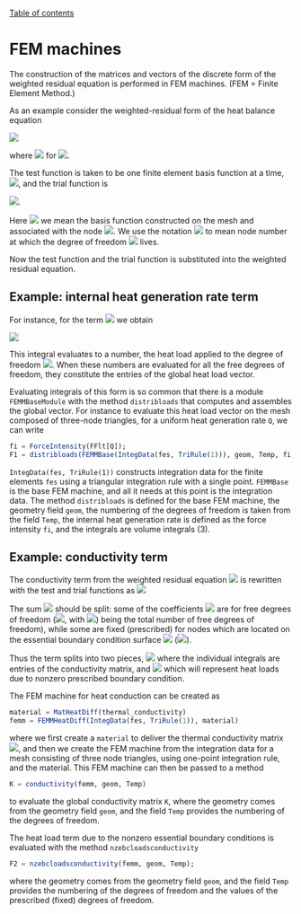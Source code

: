 [Table of contents](https://petrkryslucsd.github.io/FinEtools.jl)

# FEM machines

The construction of the matrices and vectors of the discrete form of the weighted residual equation is performed in FEM  machines. (FEM = Finite Element Method.)

As an example consider the weighted-residual form of the heat balance equation

<img src="http://latex.codecogs.com/svg.latex? \int_{V}  \vartheta c_V\frac{\partial T}{\partial t} \; \mathrm{d} V
            +\int_{V}(\mathrm{grad}\vartheta)\; \kappa (\mathrm{grad}T
            )^T\; \mathrm{d} V 
            -\int_{V}  \vartheta Q \; \mathrm{d} V  
            +\int_{S_2} \vartheta\;\overline{q}_{n}\; \mathrm{d} S+ \int_{S_3} \vartheta\;h
            (T-T_a)  \; \mathrm{d} S = 0 " border="0" />

where <img src="http://latex.codecogs.com/svg.latex? \vartheta(x) =0" border="0"/> for <img src="http://latex.codecogs.com/svg.latex? x \in{S_1} " border="0"/>.

The  test function is  taken to be  one  finite element basis function at a time, <img src="http://latex.codecogs.com/svg.latex? \vartheta = N_{\left<j\right>}" border="0"/>, and the trial function is

<img src="http://latex.codecogs.com/svg.latex? T = \sum_{i= 1} ^{N} N_{\left<i\right>} T_i" border="0"/>.

Here <img src="http://latex.codecogs.com/svg.latex? N_{\left<j\right>}" border="0"/> we mean the basis function constructed on the mesh and associated with the node <img src="http://latex.codecogs.com/svg.latex? \left<j\right>" border="0"/>. We use the notation <img src="http://latex.codecogs.com/svg.latex? \left<j\right>" border="0"/> to mean node number at which the degree of freedom <img src="http://latex.codecogs.com/svg.latex? j" border="0"/> lives.

Now the test function and the trial function is substituted  into the  weighted residual equation.  

## Example:  internal heat generation rate term

For instance,  for the term <img src="http://latex.codecogs.com/svg.latex? \int_{V}  \vartheta Q \; \mathrm{d} V  
             " border="0" /> we obtain

<img src="http://latex.codecogs.com/svg.latex? \int_{V} N_{\left<j\right>} Q \; \mathrm{d} V  
             " border="0" />

This integral evaluates to a number, the heat load  applied to the degree of freedom <img src="http://latex.codecogs.com/svg.latex? j" border="0"/>. When these numbers are evaluated for all  the free degrees of freedom,  they constitute the entries of the global heat load vector. 


Evaluating integrals of this form is so common that there is a module `FEMMBaseModule` with the method `distribloads` that computes and assembles the global vector. For instance to evaluate this heat load vector  on the mesh composed of three-node triangles, for a uniform heat generation rate `Q`, we can write

```julia
fi = ForceIntensity(FFlt[Q]);
F1 = distribloads(FEMMBase(IntegData(fes, TriRule(1))), geom, Temp, fi, 3);
```

`IntegData(fes, TriRule(1))` constructs integration data  for the  finite elements `fes` using a triangular  integration rule with a single point. `FEMMBase` is the base  FEM  machine,  and all it needs at this point is the integration data. The method  `distribloads` is defined for the  base FEM machine, the geometry field `geom`, the numbering of the degrees of freedom is taken from the field `Temp`, the internal heat generation rate is defined as the force intensity `fi`, and the integrals  are volume integrals  (3).

## Example: conductivity term

The conductivity term from the weighted residual equation
<img src="http://latex.codecogs.com/svg.latex? \int_{V}(\mathrm{grad}\vartheta)\; \kappa (\mathrm{grad}T
            )^T\; \mathrm{d} V " border="0"/>
is rewritten with the test and trial functions as
<img src="http://latex.codecogs.com/svg.latex? \sum_{i=1}^N \int_{V}(\mathrm{grad}N_{\left<j\right>})\; \kappa (\mathrm{grad}N_{\left<i\right>}
            )^T\; \mathrm{d} V \; T_i" border="0"/>

The sum <img src="http://latex.codecogs.com/svg.latex? \sum_{i=1}^N" border="0"/> should be split: some of the  coefficients <img src="http://latex.codecogs.com/svg.latex? T_i" border="0"/> are for free degrees of freedom (<img src="http://latex.codecogs.com/svg.latex? 1 \le i \le  N_{\mathrm{f}}" border="0"/>, with <img src="http://latex.codecogs.com/svg.latex? N_{\mathrm{f}}" border="0"/>) being the total number of free degrees of freedom), while some are  fixed (prescribed) for nodes  which are located on the essential boundary condition surface <img src="http://latex.codecogs.com/svg.latex? S_1" border="0"/> (<img src="http://latex.codecogs.com/svg.latex? N_{\mathrm{f}} < i \le N" border="0"/>).

Thus the term splits into two  pieces, 
<img src="http://latex.codecogs.com/svg.latex? \sum_{i=1}^N_{\mathrm{f}} \int_{V}(\mathrm{grad}N_{\left<j\right>})\; \kappa (\mathrm{grad}N_{\left<i\right>}
            )^T\; \mathrm{d} V \; T_i" border="0"/>
where the  individual integrals are entries of the conductivity matrix, and
<img src="http://latex.codecogs.com/svg.latex? \sum_{i=N_{\mathrm{f}}+1}^N \int_{V}(\mathrm{grad}N_{\left<j\right>})\; \kappa (\mathrm{grad}N_{\left<i\right>}
            )^T\; \mathrm{d} V \; T_i" border="0"/>
which  will represent heat loads  due to nonzero  prescribed boundary condition.

The FEM machine  for heat conduction  can be created as
```julia
material = MatHeatDiff(thermal_conductivity)
femm = FEMMHeatDiff(IntegData(fes, TriRule(1)), material)
```
where we first create a `material` to  deliver the thermal conductivity matrix <img src="http://latex.codecogs.com/svg.latex? \kappa" border="0"/>, and then  we create  the FEM  machine  from the integration data  for a mesh  consisting of three node triangles, using one-point integration rule, and the material. This  FEM machine  can then be passed to a method
```julia
K = conductivity(femm, geom, Temp)
```
to evaluate the global conductivity matrix `K`, where the geometry comes from the geometry field `geom`, and the field `Temp` provides the  numbering of the degrees of freedom.

The heat load term  due to the  nonzero essential boundary conditions  is evaluated with the method `nzebcloadsconductivity`
```julia
F2 = nzebcloadsconductivity(femm, geom, Temp);
```
where the geometry comes from the geometry field `geom`, and the field `Temp` provides the  numbering of the degrees of freedom and the values of the prescribed (fixed) degrees of freedom.
